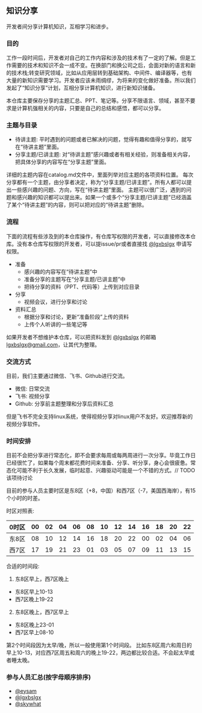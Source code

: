 ## 知识分享
开发者间分享计算机知识，互相学习和进步。

### 目的
工作一段时间后，开发者对自己的工作内容和涉及的技术有了一定的了解。但是工作需要的技术和知识不会一成不变。在换部门和换公司之后，会面对新的语言和新的技术栈;转变研究领域，比如从应用层转到基础架构、中间件、编译器等，也有大量的新知识需要学习。开发者应该未雨绸缪，为将来的变化做好准备。所以我们发起了“知识分享”计划，互相分享计算机知识，进行新知识储备。

本仓库主要保存分享的主题汇总、PPT、笔记等。分享不限语言、领域，甚至不要求是计算机强相关的内容，只要是自己的总结和感悟，都可以分享。

### 主题与目录
- 待讲主题: 平时遇到的问题或者已解决的问题，觉得有趣和值得分享的，就写在“待讲主题”里面。
- 分享主题/已讲主题: 对“待讲主题”感兴趣或者有相关经验，则准备相关内容，把具体分享的内容写在“分享主题”里面。

详细的主题内容在catalog.md文件中，里面列举对应主题的各项资料位置。
每次分享都有一个主题，由分享者决定，称为“分享主题/已讲主题”。所有人都可以提出一些感兴趣的问题、方向，写在“待讲主题”里面。
主题可以很广泛，遇到的问题和感兴趣的知识都可以提出来。如果一个或多个“分享主题/已讲主题”已经涵盖了某个“待讲主题”的内容，则可以把对应的“待讲主题”删除。

### 流程
下面的流程有些涉及到的本仓库操作，有仓库写权限的开发者，可以直接修改本仓库。没有本仓库写权限的开发者，可以提issue/pr或者直接找 [@lgxbslgx](https://github.com/lgxbslgx) 申请写权限。

- 准备
    - 感兴趣的内容写在“待讲主题”中
    - 准备分享的主题写在“分享主题/已讲主题”中
    - 把待分享的资料（PPT、代码等）上传到对应目录
- 分享
    - 视频会议，进行分享和讨论
- 资料汇总
    - 根据分享和讨论，更新“准备阶段”上传的资料
    - 上传个人听讲的一些笔记等

如果开发者不想维护本仓库，可以把资料发到 [@lgxbslgx](https://github.com/lgxbslgx) 的邮箱 lgxbslgx@gmail.com，让其代为整理。

### 交流方式
目前，我们主要通过微信、飞书、Github进行交流。
- 微信: 日常交流
- 飞书: 视频分享
- Github: 分享前主题整理和分享后资料汇总

但是飞书不完全支持linux系统，使得视频分享对linux用户不友好。欢迎推荐新的视频分享软件。

### 时间安排
目前不会把分享进行常态化，即不会要求每周或每两周进行一次分享。毕竟工作日已经很忙了，如果每个周末都花费时间来准备、分享、听分享，身心会很疲惫。常态化可能不利于长久发展，临时起意、兴趣驱动可能是一个不错的方式。// TODO 该项待讨论

目前的参与人员主要时区是东8区（+8，中国）和西7区（-7，美国西海岸），有15个小时的时差。

时区对照表:

|0时区|00|02|04|06|08|10|12|14|16|18|20|22|
|----|----|----|----|----|----|----|----|----|----|----|----|----|
|东8区|08|10|12|14|16|18|20|22|00|02|04|06|
|西7区|17|19|21|23|01|03|05|07|09|11|13|15|

合适的时间段:

1. 东8区早上，西7区晚上
- 东8区早上10-13
- 西7区晚上19-22

2. 东8区晚上，西7区早上
- 东8区晚上23-01
- 西7区早上08-10

第2个时间段因为太早/晚，所以一般使用第1个时间段。
比如东8区周六和周日的早上10-13，对应西7区周五和周六的晚上19-22，两边都比较合适。不会起太早或者睡太晚。

### 参与人员汇总(按字母顺序排序)
- [@eysam](https://github.com/eysam)
- [@lgxbslgx](https://github.com/lgxbslgx)
- [@skywhat](https://github.com/skywhat)
